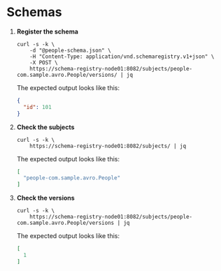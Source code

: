 # Schemas

1. **Register the schema**

    ```shell
    curl -s -k \
        -d "@people-schema.json" \
        -H "Content-Type: application/vnd.schemaregistry.v1+json" \
        -X POST \
        https://schema-registry-node01:8082/subjects/people-com.sample.avro.People/versions/ | jq
    ```

    The expected output looks like this:

    ```json
    {
      "id": 101
    }
    ```

2. **Check the subjects**

    ```shell
    curl -s -k \
        https://schema-registry-node01:8082/subjects/ | jq
    ```

    The expected output looks like this:

    ```json
    [
      "people-com.sample.avro.People"
    ]
    ```

3. **Check the versions**

    ```shell
    curl -s -k \
        https://schema-registry-node01:8082/subjects/people-com.sample.avro.People/versions | jq
    ```

    The expected output looks like this:

    ```json
    [
      1
    ]
    ```

